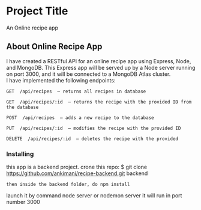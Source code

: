 # Project Title

An Online recipe app 

## About Online Recipe App

I have created a RESTful API for an online recipe app using Express, Node, and MongoDB. 
 This Express app will be served up by a Node server running on port 3000,
 and it will be connected to a MongoDB Atlas cluster.  
 I have implemented the following endpoints:
```
GET  /api/recipes  — returns all recipes in database
```
```
GET  /api/recipes/:id  — returns the recipe with the provided ID from the database
```
```
POST  /api/recipes  — adds a new recipe to the database
```
```
PUT  /api/recipes/:id  — modifies the recipe with the provided ID
```
```
DELETE  /api/recipes/:id  — deletes the recipe with the provided 
```

### Installing

this app is a backend project.
crone this repo: $ git clone https://github.com/ankimani/recipe-backend.git backend


```
then inside the backend folder, do npm install

```

launch it by command node server or nodemon server
it will run in port number 3000


```
